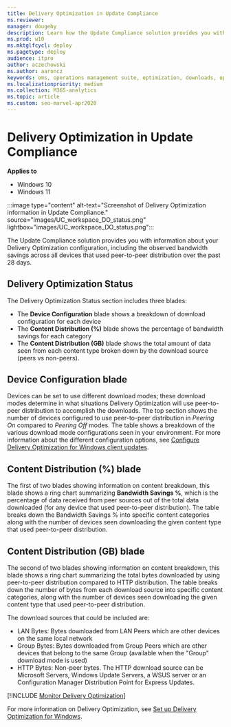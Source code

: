 ```yaml
---
title: Delivery Optimization in Update Compliance
ms.reviewer: 
manager: dougeby
description: Learn how the Update Compliance solution provides you with information about your Delivery Optimization configuration.
ms.prod: w10
ms.mktglfcycl: deploy
ms.pagetype: deploy
audience: itpro
author: aczechowski
ms.author: aaroncz
keywords: oms, operations management suite, optimization, downloads, updates, log analytics
ms.localizationpriority: medium
ms.collection: M365-analytics
ms.topic: article
ms.custom: seo-marvel-apr2020
---
```


# Delivery Optimization in Update Compliance

**Applies to**

- Windows 10
- Windows 11

:::image type="content" alt-text="Screenshot of Delivery Optimization information in Update Compliance." source="images/UC_workspace_DO_status.png" lightbox="images/UC_workspace_DO_status.png":::

The Update Compliance solution provides you with information about your Delivery Optimization configuration, including the observed bandwidth savings across all devices that used peer-to-peer distribution over the past 28 days.

## Delivery Optimization Status
 
The Delivery Optimization Status section includes three blades:

- The **Device Configuration** blade shows a breakdown of download configuration for each device
- The **Content Distribution (%)** blade shows the percentage of bandwidth savings for each category
- The **Content Distribution (GB)** blade shows the total amount of data seen from each content type broken down by the download source (peers vs non-peers).

 
## Device Configuration blade
Devices can be set to use different download modes; these download modes determine in what situations Delivery Optimization will use peer-to-peer distribution to accomplish the downloads. The top section shows the number of devices configured to use peer-to-peer distribution in *Peering On* compared to *Peering Off* modes. The table shows a breakdown of the various download mode configurations seen in your environment. For more information about the different configuration options, see [Configure Delivery Optimization for Windows client updates](../do/waas-delivery-optimization-setup.md).
 
## Content Distribution (%) blade
The first of two blades showing information on content breakdown, this blade shows a ring chart summarizing **Bandwidth Savings %**, which is the percentage of data received from peer sources out of the total data downloaded (for any device that used peer-to-peer distribution).
The table breaks down the Bandwidth Savings % into specific content categories along with the number of devices seen downloading the given content type that used peer-to-peer distribution.
 
## Content Distribution (GB) blade
The second of two blades showing information on content breakdown, this blade shows a ring chart summarizing the total bytes downloaded by using peer-to-peer distribution compared to HTTP distribution. 
The table breaks down the number of bytes from each download source into specific content categories, along with the number of devices seen downloading the given content type that used peer-to-peer distribution.

The download sources that could be included are:
- LAN Bytes: Bytes downloaded from LAN Peers which are other devices on the same local network
- Group Bytes: Bytes downloaded from Group Peers which are other devices that belong to the same Group (available when the "Group" download mode is used)
- HTTP Bytes: Non-peer bytes. The HTTP download source can be Microsoft Servers, Windows Update Servers, a WSUS server or an Configuration Manager Distribution Point for Express Updates.

<!--Using include file, waas-delivery-optimization-monitor.md, for shared content on DO monitoring-->
[!INCLUDE [Monitor Delivery Optimization](../do/includes/waas-delivery-optimization-monitor.md)]

For more information on Delivery Optimization, see [Set up Delivery Optimization for Windows](../do/waas-delivery-optimization-setup.md).
